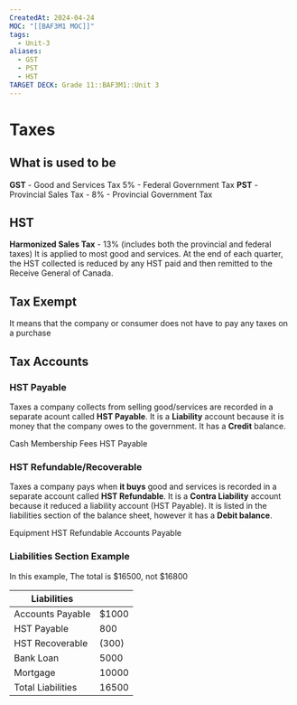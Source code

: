 ```yaml
---
CreatedAt: 2024-04-24
MOC: "[[BAF3M1 MOC]]"
tags:
  - Unit-3
aliases:
  - GST
  - PST
  - HST
TARGET DECK: Grade 11::BAF3M1::Unit 3
---
```

# Taxes
## What is used to be
**GST** - Good and Services Tax 5% - Federal Government Tax
**PST** - Provincial Sales Tax - 8% - Provincial Government Tax
<!--ID: 1757893916260-->


## HST
**Harmonized Sales Tax** - 13% (includes both the provincial and federal taxes)
It is applied to most good and services. At the end of each quarter, the HST collected is reduced by any HST paid and then remitted to the Receive General of Canada.
<!--ID: 1718216451499-->


## Tax Exempt
It means that the company or consumer does not have to pay any taxes on a purchase
<!--ID: 1757893916262-->

## Tax Accounts
### HST Payable
Taxes a company collects from  selling good/services are recorded in a separate acount called **HST Payable**. It is a **Liability** account because it is money that the company owes to the government. It has a **Credit** balance.
<!--ID: 1757893916265-->


Cash
Membership Fees
HST Payable


### HST Refundable/Recoverable
Taxes a company pays when **it buys** good and services is recorded in a separate account called **HST Refundable**. It is a **Contra Liability** account because it reduced a liability account (HST Payable). It is listed in the liabilities section of the balance sheet, however it has a **Debit balance**.
<!--ID: 1757893916268-->


Equipment
HST Refundable
Accounts Payable

### Liabilities Section Example
In this example, The total is $16500, not $16800
<!--ID: 1757893916271-->


| Liabilities       |       |
| ----------------- | ----- |
| Accounts Payable  | $1000 |
| HST Payable       | 800   |
| HST Recoverable   | (300) |
| Bank Loan         | 5000  |
| Mortgage          | 10000 |
| Total Liabilities | 16500 |
